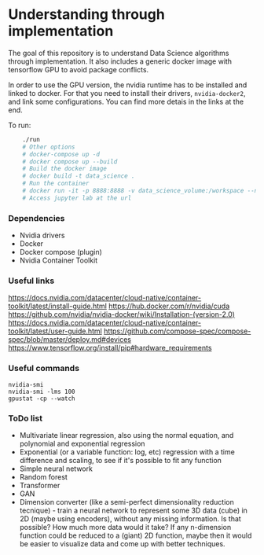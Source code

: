 # Understanding through implementation

The goal of this repository is to understand Data Science algorithms through
implementation.
It also includes a generic docker image with tensorflow GPU to avoid package
conflicts.  

In order to use the GPU version, the nvidia runtime has to be
installed and linked to docker. For that you need to install their drivers,
`nvidia-docker2`, and link some configurations. You can find more detais in the
links at the end.  

To run:

```sh
    ./run
    # Other options
    # docker-compose up -d
    # docker compose up --build
    # Build the docker image
    # docker build -t data_science .
    # Run the container
    # docker run -it -p 8888:8888 -v data_science_volume:/workspace --name data_science_container data_science bash
    # Access jupyter lab at the url
```

### Dependencies

- Nvidia drivers
- Docker
- Docker compose (plugin)
- Nvidia Container Toolkit


### Useful links

https://docs.nvidia.com/datacenter/cloud-native/container-toolkit/latest/install-guide.html
https://hub.docker.com/r/nvidia/cuda
https://github.com/nvidia/nvidia-docker/wiki/Installation-(version-2.0)
https://docs.nvidia.com/datacenter/cloud-native/container-toolkit/latest/user-guide.html
https://github.com/compose-spec/compose-spec/blob/master/deploy.md#devices
https://www.tensorflow.org/install/pip#hardware_requirements

### Useful commands

```
nvidia-smi
nvidia-smi -lms 100
gpustat -cp --watch
```

### ToDo list

- Multivariate linear regression, also using the normal equation, and polynomial and exponential regression
- Exponential (or a variable function: log, etc) regression with a time difference and scaling, to see if it's possible to fit any function
- Simple neural network
- Random forest
- Transformer
- GAN
- Dimension converter (like a semi-perfect dimensionality reduction tecnique) - train a neural network to represent some 3D data (cube) in 2D (maybe using encoders), without any missing information. Is that possible? How much more data would it take? If any n-dimension function could be reduced to a (giant) 2D function, maybe then it would be easier to visualize data and come up with better techniques.